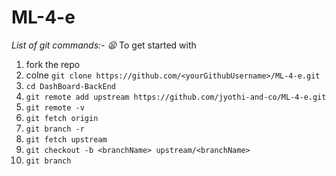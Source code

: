 # ML-4-e

*List of git commands:- 😫*
To get started with
1. fork the repo 
2. colne  `git clone https://github.com/<yourGithubUsername>/ML-4-e.git`
3. `cd DashBoard-BackEnd`
4. `git remote add upstream https://github.com/jyothi-and-co/ML-4-e.git`
5. `git remote -v`
6. `git fetch origin`
7. `git branch -r`
8. `git fetch upstream`
9. `git checkout -b <branchName> upstream/<branchName>`
10. `git branch`
